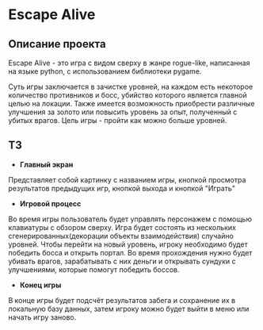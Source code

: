 # Escape Alive
## Описание проекта
Escape Alive - это игра с видом сверху в жанре rogue-like, написанная на языке python, с использованием библиотеки pygame.

Суть игры заключается в зачистке уровней, на каждом есть некоторое количество противников и босс, убийство которого является главной целью на локации. Также имеется возможность приобрести различные улучшения за золото или повысить уровень за опыт, полученный с убитых врагов. Цель игры - пройти как можно больше уровней.
## ТЗ
- **Главный экран**

Представляет собой картинку с названием игры, кнопкой просмотра результатов предыдущих игр, кнопкой выхода и кнопкой "Играть"
 - **Игровой процесс**

Во время игры пользователь будет управлять персонажем с помощью клавиатуры с обзором сверху. Игра будет состоять из нескольких сгенерированных(декорации объекты взаимодействия) случайно уровней. Чтобы перейти на новый уровень, игроку необходимо будет победить босса и открыть портал. Во время прохождения нужно будет убивать врагов, зарабатывать с них деньги и открывать сундуки с улучшениями, которые помогут победить боссов.
- **Конец игры**

В конце игры будет подсчёт результатов забега и сохранение их в локальную базу данных, затем игроку можно будет выйти в меню или начать игру заново.
